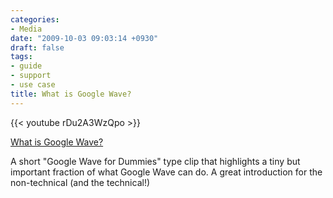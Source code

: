 ```yaml
---
categories:
- Media
date: "2009-10-03 09:03:14 +0930"
draft: false
tags:
- guide
- support
- use case
title: What is Google Wave?
---
```


{{< youtube rDu2A3WzQpo >}}

[What is Google Wave?](http://www.youtube.com/watch?v=rDu2A3WzQpo)

A short "Google Wave for Dummies" type clip that highlights a tiny but
important fraction of what Google Wave can do. A great introduction for
the non-technical (and the technical!)
